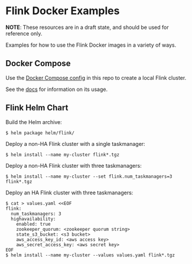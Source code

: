 Flink Docker Examples
=====================

**NOTE**: These resources are in a draft state, and should be used for reference only.

Examples for how to use the Flink Docker images in a variety of ways.

Docker Compose
--------------

Use the [Docker Compose config](docker/docker-compose.yml) in this repo to create a local Flink cluster.

See the [docs](https://ci.apache.org/projects/flink/flink-docs-release-1.2/setup/docker.html) for
information on its usage.

Flink Helm Chart
----------------

Build the Helm archive:

    $ helm package helm/flink/

Deploy a non-HA Flink cluster with a single taskmanager:

    $ helm install --name my-cluster flink*.tgz

Deploy a non-HA Flink cluster with three taskmanagers:

    $ helm install --name my-cluster --set flink.num_taskmanagers=3 flink*.tgz

Deploy an HA Flink cluster with three taskmanagers:

    $ cat > values.yaml <<EOF
    flink:
      num_taskmanagers: 3
      highavailability:
        enabled: true
        zookeeper_quorum: <zookeeper quorum string>
        state_s3_bucket: <s3 bucket>
        aws_access_key_id: <aws access key>
        aws_secret_access_key: <aws secret key>
    EOF
    $ helm install --name my-cluster --values values.yaml flink*.tgz
